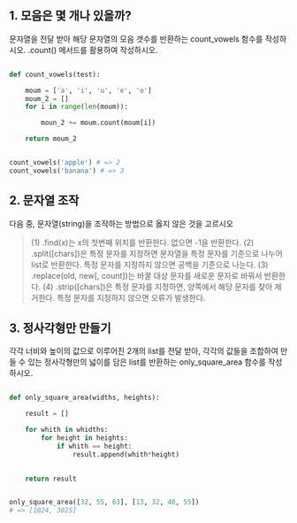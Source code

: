 
## 1. 모음은 몇 개나 있을까?

문자열을 전달 받아 해당 문자열의 모음 갯수를 반환하는 count_vowels 함수를
작성하시오. .count() 메서드를 활용하여 작성하시오.


```python

def count_vowels(test):

    moum = ['a', 'i', 'u', 'e', 'o']
    moum_2 = []
    for i in range(len(moum)):

        moun_2 += moum.count(moum[i])

    return moum_2


count_vowels('apple') # => 2
count_vowels('banana') # => 3

```





## 2. 문자열 조작

다음 중, 문자열(string)을 조작하는 방법으로 옳지 않은 것을 고르시오

> (1) .find(x)는 x의 첫번째 위치를 반환한다. 없으면 -1을 반환한다.
> (2) .split([chars])은 특정 문자를 지정하면 문자열을 특정 문자를 기준으로 나누어 list로 반환한다. 특정 문자를 지정하지 않으면 공백을 기준으로 나눈다.
> (3) .replace(old, new[, count])는 바꿀 대상 문자를 새로운 문자로 바꿔서 반환한다.
> (4) .strip([chars])은 특정 문자를 지정하면, 양쪽에서 해당 문자를 찾아 제거한다. 특정 문자를 지정하지 않으면 오류가 발생한다.






## 3. 정사각형만 만들기

각각 너비와 높이의 값으로 이루어진 2개의 list를 전달 받아, 각각의 값들을 조합하여
만들 수 있는 정사각형만의 넓이를 담은 list를 반환하는 only_square_area 함수를 작성하시오.


```python

def only_square_area(widths, heights):

    result = []

    for whith in whidths:
        for height in heights:
            if whith == height:
                result.append(whith*height)
    

    return result


only_square_area([32, 55, 63], [13, 32, 40, 55])
# => [1024, 3025]

```
